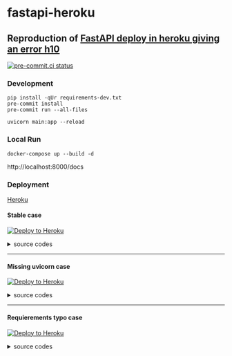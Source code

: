 # fastapi-heroku

## Reproduction of [FastAPI deploy in heroku giving an error h10](https://stackoverflow.com/questions/68755702/fastapi-deploy-in-heroku-giving-an-error-h10)

[![pre-commit.ci status](https://results.pre-commit.ci/badge/github/sadikkuzu/fastapi-heroku/main.svg)](https://results.pre-commit.ci/latest/github/sadikkuzu/fastapi-heroku/main)

### Development

```
pip install -qUr requirements-dev.txt
pre-commit install
pre-commit run --all-files
```

```
uvicorn main:app --reload
```

### Local Run

``` docker-compose up --build -d ``` 

http://localhost:8000/docs

### Deployment

[Heroku](https://heroku.com)

#### Stable case

[![Deploy to Heroku](https://www.herokucdn.com/deploy/button.svg)](https://heroku.com/deploy?template=https://github.com/sadikkuzu/fastapi-heroku/tree/main)

<details>
    <summary>source codes</summary>

<table>
  <tr>
    <th>requirements.txt</th>
    <th>main.py</th>
    <th>Procfile</th>
  </tr>
  <tr valign="top">
    <td>

```
fastapi
uvicorn
```

</td>
<td>

```python
from fastapi import FastAPI

app = FastAPI()

@app.get('/')
def get_root():
    return {'message': 'this is the root message'}
```

</td>
<td>

```
web: uvicorn main:app --host=0.0.0.0 --port=${PORT:-5000}
```

</td>
  </tr>
</table>

</details>

---

#### Missing uvicorn case

[![Deploy to Heroku](https://www.herokucdn.com/deploy/button.svg)](https://heroku.com/deploy?template=https://github.com/sadikkuzu/fastapi-heroku/tree/without-uvicorn-in-requirements)

<details>
    <summary>source codes</summary>

<table>
  <tr>
    <th>requirements.txt</th>
    <th>main.py</th>
    <th>Procfile</th>
  </tr>
  <tr valign="top">
    <td>

```
fastapi
```

</td>
<td>

```python
from fastapi import FastAPI

app = FastAPI()

@app.get('/')
def get_root():
    return {'message': 'this is the root message'}
```

</td>
<td>

```
web: uvicorn main:app --host=0.0.0.0 --port=${PORT:-5000}
```

</td>
  </tr>
</table>

</details>

---

#### Requierements typo case

[![Deploy to Heroku](https://www.herokucdn.com/deploy/button.svg)](https://heroku.com/deploy?template=https://github.com/sadikkuzu/fastapi-heroku/tree/requierements-typo)

<details>
    <summary>source codes</summary>

<table>
  <tr>
    <th>requierements.txt</th>
    <th>main.py</th>
    <th>Procfile</th>
  </tr>
  <tr valign="top">
    <td>

```
fastapi
uvicorn
```

</td>
<td>

```python
from fastapi import FastAPI

app = FastAPI()

@app.get('/')
def get_root():
    return {'message': 'this is the root message'}
```

</td>
<td>

```
web: uvicorn main:app --host=0.0.0.0 --port=${PORT:-5000}
```

</td>
  </tr>
</table>

</details>
